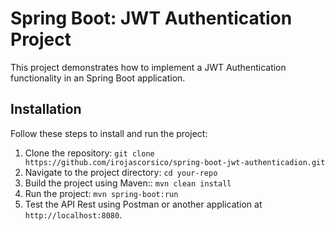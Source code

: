 # Spring Boot: JWT Authentication Project

This project demonstrates how to implement a JWT Authentication functionality in an Spring Boot application.

## Installation

Follow these steps to install and run the project:

1. Clone the repository: `git clone https://github.com/irojascorsico/spring-boot-jwt-authenticadion.git`
2. Navigate to the project directory: `cd your-repo`
3. Build the project using Maven:: `mvn clean install`
4. Run the project: `mvn spring-boot:run`
5. Test the API Rest using Postman or another application at `http://localhost:8080`.

